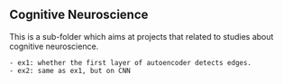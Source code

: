 Cognitive Neuroscience
---

This is a sub-folder which aims at projects that related to studies about cognitive neuroscience.

    - ex1: whether the first layer of autoencoder detects edges.
    - ex2: same as ex1, but on CNN
